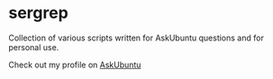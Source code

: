 # sergrep
Collection of various scripts written for AskUbuntu questions and for personal use. 

Check out my profile on [AskUbuntu](http://askubuntu.com/users/295286/serg)
